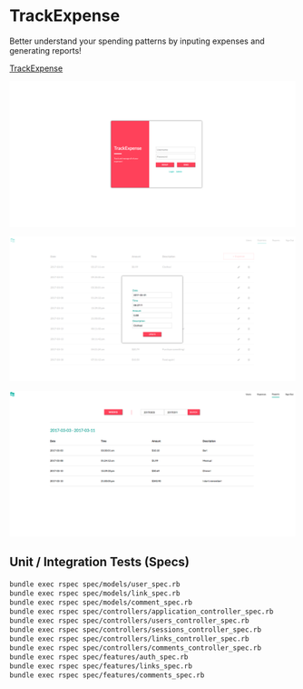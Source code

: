 # TrackExpense

Better understand your spending patterns by inputing expenses and generating reports!

[TrackExpense][live]

[live]: http://www.trackexpense.raymondlee.io/

![Loop auth](./app/assets/images/1-auth.png)

![Loop edit](./app/assets/images/3-edit.png)

![Loop custom](./app/assets/images/6-custom.png)


## Unit / Integration Tests (Specs)

```
bundle exec rspec spec/models/user_spec.rb
bundle exec rspec spec/models/link_spec.rb
bundle exec rspec spec/models/comment_spec.rb
bundle exec rspec spec/controllers/application_controller_spec.rb
bundle exec rspec spec/controllers/users_controller_spec.rb
bundle exec rspec spec/controllers/sessions_controller_spec.rb
bundle exec rspec spec/controllers/links_controller_spec.rb
bundle exec rspec spec/controllers/comments_controller_spec.rb
bundle exec rspec spec/features/auth_spec.rb
bundle exec rspec spec/features/links_spec.rb
bundle exec rspec spec/features/comments_spec.rb
```
